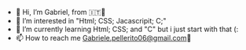 - 👋 Hi, I’m Gabriel, from 🇮🇹🍝
- 👀 I’m interested in "Html; CSS; Jacascripit; C;"
- 🌱 I’m currently learning Html; CSS; and "C" but i just start with that (:
- 📫 How to reach me Gabriele.pellerito06@gmail.com📧

<!---
Gabrielitomaxy/Gabrielitomaxy is a ✨ special ✨ repository because its `README.md` (this file) appears on your GitHub profile.
You can click the Preview link to take a look at your changes.
--->
